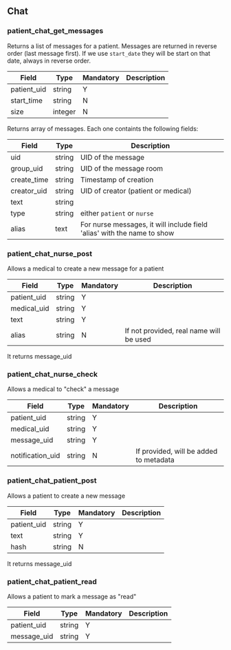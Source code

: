 
## Chat

### patient_chat_get_messages

Returns a list of messages for a patient.
Messages are returned in reverse order (last message first). If we use `start_date` they will be start on that date, always in reverse order.

|Field|Type|Mandatory|Description
|---|---|---|---
|patient_uid|string|Y|
|start_time|string|N
|size|integer|N

Returns array of messages. Each one containts the following fields:

|Field|Type|Description
|---|---|---
|uid|string|UID of the message
|group_uid|string|UID of the message room
|create_time|string|Timestamp of creation
|creator_uid|string|UID of creator (patient or medical)
|text|string|
|type|string|either `patient` or `nurse`
|alias|text|For nurse messages, it will include field 'alias' with the name to show


### patient_chat_nurse_post

Allows a medical to create a new message for a patient

|Field|Type|Mandatory|Description
|---|---|---|---
|patient_uid|string|Y|
|medical_uid|string|Y|
|text|string|Y|
|alias|string|N|If not provided, real name will be used

It returns message_uid

### patient_chat_nurse_check

Allows a medical to "check" a message

|Field|Type|Mandatory|Description
|---|---|---|---
|patient_uid|string|Y|
|medical_uid|string|Y|
|message_uid|string|Y|
|notification_uid|string|N|If provided, will be added to metadata

### patient_chat_patient_post

Allows a patient to create a new message

|Field|Type|Mandatory|Description
|---|---|---|---
|patient_uid|string|Y|
|text|string|Y|
|hash|string|N

It returns message_uid

### patient_chat_patient_read

Allows a patient to mark a message as "read"

|Field|Type|Mandatory|Description
|---|---|---|---
|patient_uid|string|Y|
|message_uid|string|Y|

